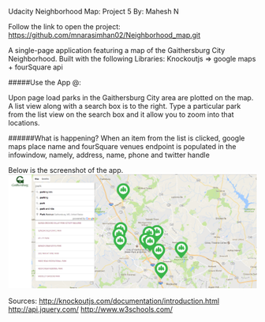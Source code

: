 Udacity Neighborhood Map: Project 5
By: Mahesh N

Follow the link to open the project: https://github.com/mnarasimhan02/Neighborhood_map.git

A single-page application featuring a map of the Gaithersburg City Neighborhood. Built with the following Libraries: Knockoutjs => google maps + fourSquare api

#####Use the App @: 

Upon page load parks in the Gaithersburg City area are plotted on the map. A list view along with a search box is to the right. Type a particular park from the list view on the search box and it allow you to zoom into that locations.

######What is happening? When an item from the list is clicked, google maps place name and fourSquare venues endpoint is populated in the infowindow, namely, address, name, phone and twitter handle

Below is the screenshot of the app.
![1](/screenshot/screen1.png?raw=true)

Sources:
http://knockoutjs.com/documentation/introduction.html
http://api.jquery.com/
http://www.w3schools.com/